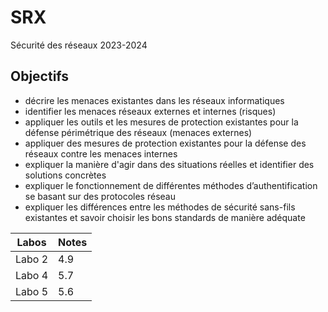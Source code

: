 # SRX
Sécurité des réseaux 2023-2024
## Objectifs 
- décrire les menaces existantes dans les réseaux informatiques
- identifier les menaces réseaux externes et internes (risques)
- appliquer les outils et les mesures de protection existantes pour la défense périmétrique des réseaux (menaces externes)
- appliquer des mesures de protection existantes pour la défense des réseaux contre les menaces internes
- expliquer la manière d'agir dans des situations réelles et identifier des solutions concrètes
- expliquer le fonctionnement de différentes méthodes d’authentification se basant sur des protocoles réseau
- expliquer les différences entre les méthodes de sécurité sans-fils existantes et savoir choisir les bons standards de manière adéquate

| Labos | Notes |
| ---- | ---- |
| Labo 2 | 4.9 |
| Labo 4 | 5.7 |
| Labo 5 | 5.6 |
